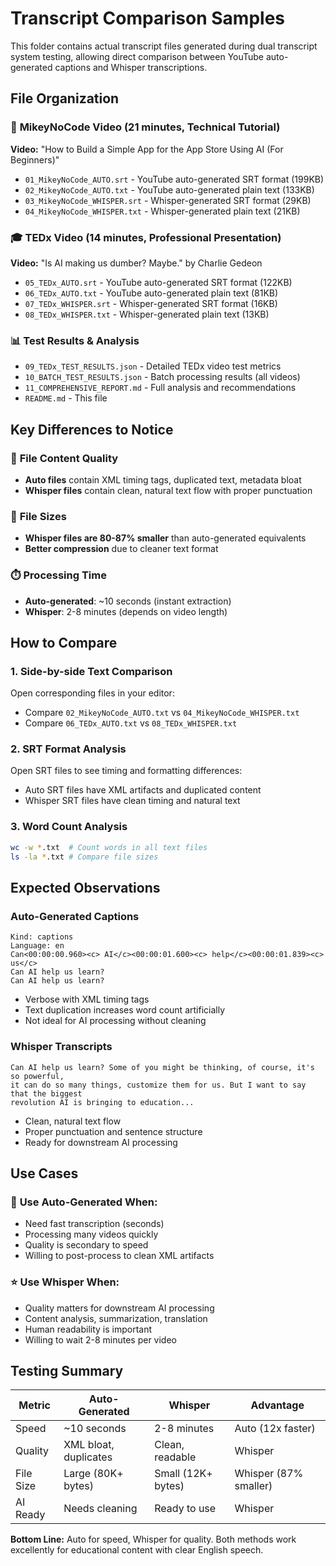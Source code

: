 # Transcript Comparison Samples

This folder contains actual transcript files generated during dual transcript system testing, allowing direct comparison between YouTube auto-generated captions and Whisper transcriptions.

## File Organization

### 🎯 **MikeyNoCode Video** (21 minutes, Technical Tutorial)
**Video:** "How to Build a Simple App for the App Store Using AI (For Beginners)"
- `01_MikeyNoCode_AUTO.srt` - YouTube auto-generated SRT format (199KB)
- `02_MikeyNoCode_AUTO.txt` - YouTube auto-generated plain text (133KB) 
- `03_MikeyNoCode_WHISPER.srt` - Whisper-generated SRT format (29KB)
- `04_MikeyNoCode_WHISPER.txt` - Whisper-generated plain text (21KB)

### 🎓 **TEDx Video** (14 minutes, Professional Presentation)
**Video:** "Is AI making us dumber? Maybe." by Charlie Gedeon
- `05_TEDx_AUTO.srt` - YouTube auto-generated SRT format (122KB)
- `06_TEDx_AUTO.txt` - YouTube auto-generated plain text (81KB)
- `07_TEDx_WHISPER.srt` - Whisper-generated SRT format (16KB)
- `08_TEDx_WHISPER.txt` - Whisper-generated plain text (13KB)

### 📊 **Test Results & Analysis**
- `09_TEDx_TEST_RESULTS.json` - Detailed TEDx video test metrics
- `10_BATCH_TEST_RESULTS.json` - Batch processing results (all videos)
- `11_COMPREHENSIVE_REPORT.md` - Full analysis and recommendations
- `README.md` - This file

## Key Differences to Notice

### 📝 **File Content Quality**
- **Auto files** contain XML timing tags, duplicated text, metadata bloat
- **Whisper files** contain clean, natural text flow with proper punctuation

### 📏 **File Sizes**
- **Whisper files are 80-87% smaller** than auto-generated equivalents
- **Better compression** due to cleaner text format

### ⏱️ **Processing Time**
- **Auto-generated**: ~10 seconds (instant extraction)
- **Whisper**: 2-8 minutes (depends on video length)

## How to Compare

### 1. **Side-by-side Text Comparison**
Open corresponding files in your editor:
- Compare `02_MikeyNoCode_AUTO.txt` vs `04_MikeyNoCode_WHISPER.txt`
- Compare `06_TEDx_AUTO.txt` vs `08_TEDx_WHISPER.txt`

### 2. **SRT Format Analysis**
Open SRT files to see timing and formatting differences:
- Auto SRT files have XML artifacts and duplicated content
- Whisper SRT files have clean timing and natural text

### 3. **Word Count Analysis**
```bash
wc -w *.txt  # Count words in all text files
ls -la *.txt # Compare file sizes
```

## Expected Observations

### Auto-Generated Captions
```
Kind: captions
Language: en
Can<00:00:00.960><c> AI</c><00:00:01.600><c> help</c><00:00:01.839><c> us</c>
Can AI help us learn?
Can AI help us learn?
```
- Verbose with XML timing tags
- Text duplication increases word count artificially  
- Not ideal for AI processing without cleaning

### Whisper Transcripts
```
Can AI help us learn? Some of you might be thinking, of course, it's so powerful, 
it can do so many things, customize them for us. But I want to say that the biggest 
revolution AI is bringing to education...
```
- Clean, natural text flow
- Proper punctuation and sentence structure
- Ready for downstream AI processing

## Use Cases

### 🚀 **Use Auto-Generated When:**
- Need fast transcription (seconds)
- Processing many videos quickly  
- Quality is secondary to speed
- Willing to post-process to clean XML artifacts

### ⭐ **Use Whisper When:**
- Quality matters for downstream AI processing
- Content analysis, summarization, translation
- Human readability is important
- Willing to wait 2-8 minutes per video

## Testing Summary

| Metric | Auto-Generated | Whisper | Advantage |
|--------|----------------|---------|-----------|
| Speed | ~10 seconds | 2-8 minutes | Auto (12x faster) |
| Quality | XML bloat, duplicates | Clean, readable | Whisper |
| File Size | Large (80K+ bytes) | Small (12K+ bytes) | Whisper (87% smaller) |
| AI Ready | Needs cleaning | Ready to use | Whisper |

**Bottom Line:** Auto for speed, Whisper for quality. Both methods work excellently for educational content with clear English speech.